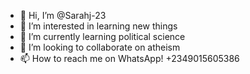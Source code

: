 - 👋 Hi, I’m @Sarahj-23
- 👀 I’m interested in learning new things
- 🌱 I’m currently learning political science
- 💞️ I’m looking to collaborate on atheism
- 📫 How to reach me on WhatsApp! +2349015605386

<!---
Sarahj-23/Sarahj-23 is a ✨ special ✨ repository because its `README.md` (this file) appears on your GitHub profile.
You can click the Preview link to take a look at your changes.
--->
